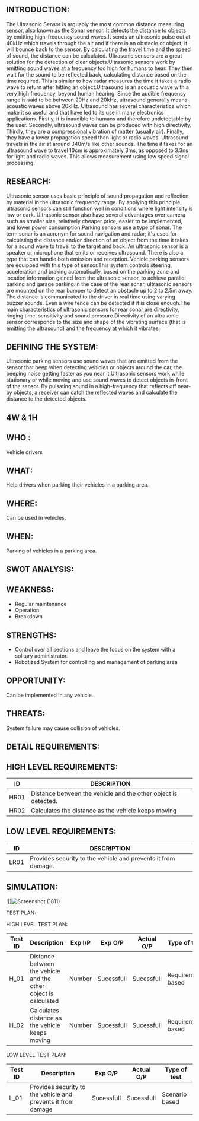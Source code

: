 INTRODUCTION:
----------------------
The Ultrasonic Sensor is arguably the most common distance measuring sensor, also known as the Sonar sensor. It detects the distance to objects by emitting high-frequency sound waves.It sends an ultrasonic pulse out at 40kHz which travels through the air and if there is an obstacle or object, it will bounce back to the sensor. By calculating the travel time and the speed of sound, the distance can be calculated. Ultrasonic sensors are a great solution for the detection of clear objects.Ultrasonic sensors work by emitting sound waves at a frequency too high for humans to hear. They then wait for the sound to be reflected back, calculating distance based on the time required. This is similar to how radar measures the time it takes a radio wave to return after hitting an object.Ultrasound is an acoustic wave with a very high frequency, beyond human hearing. Since the audible frequency range is said to be between 20Hz and 20kHz, ultrasound generally means acoustic waves above 20kHz. Ultrasound has several characteristics which make it so useful and that have led to its use in many electronics applications. Firstly, it is inaudible to humans and therefore undetectable by the user. Secondly, ultrasound waves can be produced with high directivity. Thirdly, they are a compressional vibration of matter (usually air). Finally, they have a lower propagation speed than light or radio waves.
Ultrasound travels in the air at around 340m/s like other sounds. The time it takes for an ultrasound wave to travel 10cm is approximately 3ms, as opposed to 3.3ns for light and radio waves. This allows measurement using low speed signal processing.


RESEARCH:
-----------------------
Ultrasonic sensor uses basic principle of sound propagation and reflection by material in the ultrasonic frequency range. By applying this principle, ultrasonic sensors can still function well in conditions where light intensity is low or dark. Ultrasonic sensor also have several advantages over camera such as smaller size, relatively cheaper price, easier to be implemented, and lower power consumption.Parking sensors use a type of sonar. The term sonar is an acronym for sound navigation and radar; it's used for calculating the distance and/or direction of an object from the time it takes for a sound wave to travel to the target and back. An ultrasonic sensor is a speaker or microphone that emits or receives ultrasound. There is also a type that can handle both emission and reception. Vehicle parking sensors are equipped with this type of sensor.This system controls steering, acceleration and braking automatically, based on the parking zone and location information gained from the ultrasonic sensor, to achieve parallel parking and garage parking.In the case of the rear sonar, ultrasonic sensors are mounted on the rear bumper to detect an obstacle up to 2 to 2.5m away. The distance is communicated to the driver in real time using varying buzzer sounds. Even a wire fence can be detected if it is close enough.The main characteristics of ultrasonic sensors for rear sonar are directivity, ringing time, sensitivity and sound pressure.Directivity of an ultrasonic sensor corresponds to the size and shape of the vibrating surface (that is emitting the ultrasound) and the frequency at which it vibrates.


DEFINING THE SYSTEM:
---------------------------
Ultrasonic parking sensors use sound waves that are emitted from the sensor that beep when detecting vehicles or objects around the car, the beeping noise getting faster as you near it.Ultrasonic sensors work while stationary or while moving and use sound waves to detect objects in-front of the sensor. By pulsating sound in a high-frequency that reflects off near-by objects, a receiver can catch the reflected waves and calculate the distance to the detected objects.



4W & 1H
---------------------
WHO :
--------------
Vehicle drivers

WHAT:
------------------
Help drivers when parking their vehicles in a parking area.

WHERE:
--------------------
Can be used in vehicles. 

WHEN:
-------------------
Parking of vehicles in a parking area.




SWOT ANALYSIS:
----------------------
WEAKNESS:
-------------------
*	Regular maintenance
*	Operation 
*	Breakdown

STRENGTHS:
-------------------
*	Control over all sections and leave the focus on the system with a solitary administrator.
*	Robotized System for controlling and management of parking area

OPPORTUNITY:
-------------------
Can be implemented in any vehicle.

THREATS:
--------------------------
System failure may cause collision of vehicles.



DETAIL REQUIREMENTS:
-------------------------
HIGH LEVEL REQUIREMENTS:
----------------------------
|ID   |       DESCRIPTION                                                         |
|---- |---------------------------------------------------------------------------|
|HR01 | Distance between the vehicle and the other object is detected.            |
|HR02 | Calculates the distance as the vehicle keeps moving                       |




LOW LEVEL REQUIREMENTS:
-------------------------

|ID     |                            DESCRIPTION                                                             |
|------ |----------------------------------------------------------------------------------------------------|
|LR01   |     Provides security to the vehicle and prevents it from damage.                                  | 




SIMULATION:
------------------
![]![Screenshot (1811)](https://user-images.githubusercontent.com/94230272/144429662-4bfac3cf-e367-4ff9-8d5f-4db21e410eaf.png)


TEST PLAN:

HIGH LEVEL TEST PLAN:

| Test ID    | Description                                                       | Exp I/P               | Exp O/P     |Actual O/P | Type of test     |
|---------   |---------------------------                                        |-----------            |------------ |---------- | -------------    |
|   H_01     |Distance between the vehicle and the other object is calculated    | Number                |Sucessfull   |Sucessfull |Requirement based |
|   H_02     |Calculates distance as the vehicle keeps moving                    | Number                |Sucessfull   |Sucessfull |Requirement based |







LOW LEVEL TEST PLAN:




| Test ID    | Description                                                                | Exp O/P     |Actual O/P | Type of test  |
|---------   |---------------------------                                                 |------------ |---------- | ------------- |
|   L_01     | Provides security to the vehicle and prevents it from damage               |Sucessfull   |Sucessfull |Scenario based |







